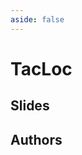 ```yaml
---
aside: false
---
```


# TacLoc

## Slides

<Revealjs src="https://zzhangje.github.io/TacLoc" />

## Authors

<script setup>
import { VPTeamMembers } from 'vitepress/theme'
import  { People } from '/global/people.ts'

const authors = [
  People.zhangzrjerry.updateOrg("HKUST").updateTitle("BEng in ELEC").get(),
  People.fuminzhang.updateOrg("HKUST").updateTitle("Chair Professor").get(),
  People.huanyin.updateOrg("HKUST").updateTitle("Research Assistant Professor").get(),
]
</script>

<VPTeamMembers  size="small" :members="authors" />
